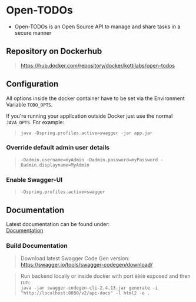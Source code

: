 # Open-TODOs
* Open-TODOs is an Open Source API to manage and share tasks in a secure manner

## Repository on Dockerhub
> https://hub.docker.com/repository/docker/kottilabs/open-todos

## Configuration
All options inside the docker container have to be set via the Environment Variable ``TODO_OPTS``.

If you're running your application outside Docker just use the normal ``JAVA_OPTS``. For example:
> ``java -Dspring.profiles.active=swagger -jar app.jar``   

### Override default admin user details
> ``-Dadmin.username=myAdmin -Dadmin.password=myPassword -Dadmin.displayname=MyAdmin``

### Enable Swagger-UI
> ``-Dspring.profiles.active=swagger``

## Documentation

Latest documentation can be found under:  
[Documentation](https://raw.githack.com/kottilabs/Open-TODOs/master/docs/index.html)

### Build Documentation
> Download latest Swagger Code Gen version:  
> https://swagger.io/tools/swagger-codegen/download/

> Run backend locally or inside docker with port ``8080`` exposed and then run:  
> ``java -jar swagger-codegen-cli-2.4.13.jar generate -i "http://localhost:8080/v2/api-docs" -l html2 -o .``